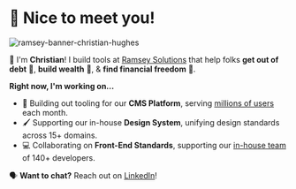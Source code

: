 # 🎉 Nice to meet you!

![ramsey-banner-christian-hughes](https://user-images.githubusercontent.com/14190451/89072635-8ae64000-d33e-11ea-8f2d-8bed780fa9c9.jpg)

👋 I'm **Christian**! I build tools at [Ramsey Solutions](https://www.daveramsey.com) that help folks **get out of debt** 💸, **build wealth** 🤩, & **find financial freedom** 🥳.

**Right now, I'm working on...**

- 🧰 Building out tooling for our **CMS Platform**, serving [millions of users](https://www.fansofourfans.com/) each month.
- 🖌️ Supporting our in-house **Design System**, unifying design standards across 15+ domains.
- 💻 Collaborating on **Front-End Standards**, supporting our [in-house team](https://www.ramseyinhouse.com) of 140+ developers.

🗣 **Want to chat?** Reach out on [LinkedIn](https://www.linkedin.com/in/christianjhughes/)!
